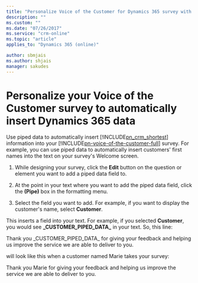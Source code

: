 ```yaml
---
title: "Personalize Voice of the Customer for Dynamics 365 survey with piped data | MicrosoftDocs"
description: ""
ms.custom: ""
ms.date: "07/26/2017"
ms.service: "crm-online"
ms.topic: "article"
applies_to: "Dynamics 365 (online)"

author: sbmjais
ms.author: shjais
manager: sakudes
---
```

# Personalize your Voice of the Customer survey to automatically insert Dynamics 365 data
Use piped data to automatically insert [!INCLUDE[pn_crm_shortest](../includes/pn-crm-shortest.md)] information into your [!INCLUDE[pn-voice-of-the-customer-full](../includes/pn-voice-of-the-customer-full.md)] survey. For example, you can use piped data to automatically insert customers' first names into the text on your survey's Welcome screen.  
  
1.  While designing your survey, click the **Edit** button on the question or element you want to add a piped data field to.  
  
2.  At the point in your text where you want to add the piped data field, click the **(Pipe)** box in the formatting menu.  
  
3.  Select the field you want to add. For example, if you want to display the customer's name, select **Customer**.  
  
 This inserts a field into your text. For example, if you selected **Customer**, you would see **_CUSTOMER_PIPED_DATA\_** in your text. So, this line:  
  
 Thank you _CUSTOMER_PIPED_DATA\_ for giving your feedback and helping us improve the service we are able to deliver to you.  
  
 will look like this when a customer named Marie takes your survey:  
  
 Thank you Marie for giving your feedback and helping us improve the service we are able to deliver to you.  
  
